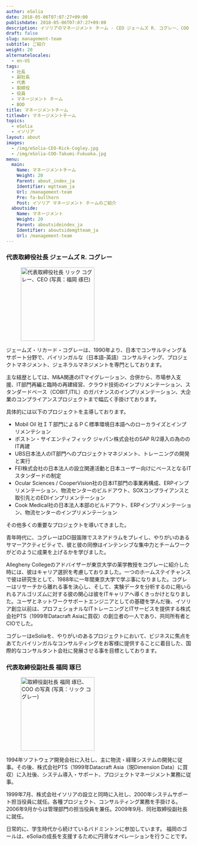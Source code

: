 ```yaml
---
author: eSolia
date: 2018-05-06T07:07:27+09:00
publishdate: 2018-05-06T07:07:27+09:00
description: イソリアのマネージメント チーム - CEO ジェームズ R. コグレー、COO 福岡 琢巳
draft: false
slug: management-team
subtitle: ご紹介
weight: 20
alternatelocales:
  - en-US
tags:
  - 社長
  - 副社長
  - 代表
  - 取締役
  - 役員
  - マネージメント チーム
  - BOD
title: マネージメントチーム
titlewbr: マネージメントチーム
topics:
  - eSolia
  - イソリア
layout: about
images:
  - /img/eSolia-CEO-Rick-Cogley.jpg
  - /img/eSolia-COO-Takumi-Fukuoka.jpg
menu:
  main:
    Name: マネージメントチーム
    Weight: 20
    Parent: about_index_ja
    Identifier: mgtteam_ja
    Url: /management-team
    Pre: fa-bullhorn
    Post: イソリア マネージメント チームのご紹介
  aboutside:
    Name: マネージメント
    Weight: 20
    Parent: aboutsideindex_ja    
    Identifier: aboutsidemgtteam_ja
    Url: /management-team
---
```


### 代表取締役社長 ジェームズ R. コグレー

<figure class="">
<img class="is-pulled-right has-padding-m" width="200" data-caption="代表取締役社長 リック コグレー、CEO" alt="代表取締役社長 リック コグレー、CEO (写真：福岡 琢巳)" src="/img/eSolia-CEO-Rick-Cogley.jpg" >
</figure>

ジェームズ・リカード・コグレーは、1990年より、日本でコンサルティング＆サポート分野で、バイリンガルな（日本語-英語）コンサルティング、プロジェクトマネジメント、ジェネラルマネジメントを専門としております。

主な経歴としては、M&A関連のITマイグレーション、合併から、市場参入支援、IT部門再編と臨時の再建経営、クラウド技術のインプリメンテーション、スタンダードベース（COBIT,ITIL）のガバナンスのインプリメンテーション、大企業のコンプライアンスプロジェクトまで幅広く手掛けております。

具体的には以下のプロジェクトを主導しております。

* Mobil Oil 社ＩＴ部門によるＰＣ標準環境日本語へのローカライズとインプリメンテション
* ボストン・サイエンティフィック ジャパン株式会社のSAP R/2導入の為ののIT再建
* UBS日本法人のIT部門へのプロジェクトマネジメント、トレーニングの開発と実行
* FEI株式会社の日本法人の設立関連活動と日本ユーザー向けにベースとなるITスタンダードの制定
* Ocular Sciences / CooperVision社の日本IT部門の事業再構成、ERPインプリメンテーション、物流センターのビルドアウト、SOXコンプライアンスと取引先とのEDIインプリメンテーション
* Cook Medical社の日本法人本部のビルドアウト、ERPインプリメンテーション、物流センターのインプリメンテーション

その他多くの重要なプロジェクトを導いてきました。

青年時代に、コグレーはDCI鼓笛隊でスネアドラムをプレイし、やりがいのあるサマーアクティビティで、彼と彼の同僚はインテンシブな集中力とチームワークがどのように成果を上げるかを学びました。

Allegheny Collegeのアドバイザーが東京大学の薬学教授をコグレーに紹介した時には、彼はキャリア選択を考慮しておりました。一つのホームステイチャンスで彼は研究生として、1988年に一年間東京大学で学ぶ事になりました。コグレーはリサーチから離れる事を決心し、そして、実験データを分析するのに用いられるアルゴリズムに対する彼の関心は彼をITキャリアへ導くきっかけとなりました。ユーザとネットワークサポートエンジニアとしての基礎を学んだ後、イソリア創立以前は、プロフェショナルなITトレーニングとITサービスを提供する株式会社PTS（1999年Datacraft Asiaに買収）の創立者の一人であり、共同所有者とCIOでした。

コグレーはeSoliaを、やりがいのあるプロジェクトにおいて、ビジネスに焦点をあてたバイリンガルなコンサルティングをお客様に提供することに着目した、国際的なコンサルタント会社に発展させる事を目標としております。

### 代表取締役副社長 福岡 琢巳

<figure class="">
<img class="is-pulled-right has-padding-m" width="200" data-caption="取締役副社長 福岡 琢巳、COO (写真：リック コグレー)" alt="取締役副社長 福岡 琢巳、COO の写真 (写真：リック コグレー)" src="/img/eSolia-COO-Takumi-Fukuoka.jpg" >
</figure>

1994年ソフトウェア開発会社に入社し、主に物流・経理システムの開発に従事。その後、株式会社PTS（1999年Datacraft Asia（現Dimension Data）に買収）に入社後、システム導入・サポート、プロジェクトマネージメント業務に従事。

1999年7月、株式会社イソリアの設立と同時に入社し、2000年システムサポート担当役員に就任。各種プロジェクト、コンサルティング業務を手掛ける。2006年9月からは管理部門の担当役員を兼任。2009年9月、同社取締役副社長に就任。

日常的に、学生時代から続けているバドミントンに参加しています。
福岡のゴールは、eSoliaの成長を支援するために円滑なオペレーションを行うことです。

